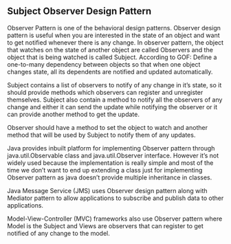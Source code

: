 ## Subject Observer Design Pattern ##
Observer Pattern is one of the behavioral design patterns. 
Observer design pattern is useful when you are interested in the 
state of an object and want to get notified whenever there is any 
change. In observer pattern, the object that watches on the state of 
another object are called Observers and the object that is 
being watched is called Subject.
According to GOF:
Define a one-to-many dependency between objects so that 
when one object changes state, all its dependents are notified 
and updated automatically.

Subject contains a list of observers to notify of any change in it’s state, 
so it should provide methods which observers can register and unregister 
themselves. Subject also contain a method to notify all the observers of 
any change and either it can send the update while notifying the observer or 
it can provide another method to get the update.

Observer should have a method to set the object to watch 
and another method that will be used by Subject to notify them of any updates.

Java provides inbuilt platform for implementing Observer pattern through 
java.util.Observable class and java.util.Observer interface. 
However it’s not widely used because the implementation is really simple and 
most of the time we don’t want to end up extending a class just for implementing 
Observer pattern as java doesn’t provide multiple inheritance in classes.

Java Message Service (JMS) uses Observer design pattern along with 
Mediator pattern to allow applications to subscribe and publish 
data to other applications.

Model-View-Controller (MVC) frameworks also use Observer pattern 
where Model is the Subject and Views are observers that can 
register to get notified of any change to the model.

